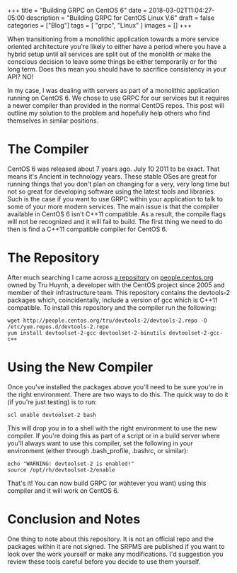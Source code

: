 +++
title = "Building GRPC on CentOS 6"
date = 2018-03-02T11:04:27-05:00
description = "Building GRPC for CentOS Linux V.6"
draft = false
categories = ["Blog"]
tags = [ "grpc", "Linux" ]
images = []
+++

When transitioning from a monolithic application towards a more service oriented
architecture you're likely to either have a period where you have a hybrid setup
until all services are split out of the monolith or make the conscious decision
to leave some things be either temporarily or for the long term. Does this mean
you should have to sacrifice consistency in your API? NO!

In my case, I was dealing with servers as part of a monolithic application
running on CentOS 6. We chose to use GRPC for our services but it requires a
newer compiler than provided in the normal CentOS repos. This post will outline
my solution to the problem and hopefully help others who find themselves in
similar positions.

# The Compiler

CentOS 6 was released about 7 years ago. July 10 2011 to be exact. That means
it's Ancient in technology years. These stable OSes are great for running things
that you don't plan on changing for a very, very long time but not so great for
developing software using the latest tools and libraries. Such is the case if
you want to use GRPC within your application to talk to some of your more modern
services. The main issue is that the compiler available in CentOS 6 isn't C++11
compatible. As a result, the compile flags will not be recognized and it will
fail to build. The first thing we need to do then is find a C++11 compatible
compiler for CentOS 6.

# The Repository

After much searching I came across [a
repository](https://people.centos.org/tru/devtools-2/) on
[people.centos.org](https://people.centos.org) owned by Tru Huynh, a developer
with the CentOS project since 2005 and member of their infrastructure team. This
repository contains the devtools-2 packages which, coincidentally, include a
version of gcc which is C++11 compatible. To install this repository and the
compiler run the following:

```
wget http://people.centos.org/tru/devtools-2/devtools-2.repo -O /etc/yum.repos.d/devtools-2.repo
yum install devtoolset-2-gcc devtoolset-2-binutils devtoolset-2-gcc-c++
```

# Using the New Compiler

Once you've installed the packages above you'll need to be sure you're in the
right environment. There are two ways to do this. The quick way to do it (if
you're just testing) is to run:

```
scl enable devtoolset-2 bash
```

This will drop you in to a shell with the right environment to use the new
compiler. If you're doing this as part of a script or in a build server where
you'll always want to use this compiler, set the following in your environment
(either through .bash_profile, .bashrc, or similar):

```
echo "WARNING: devtoolset-2 is enabled!"
source /opt/rh/devtoolset-2/enable
```

That's it! You can now build GRPC (or wahtever you want) using this compiler and
it will work on CentOS 6.

# Conclusion and Notes

One thing to note about this repository. It is not an official repo and the
packages within it are not signed. The SRPMS are published if you want to look
over the work yourself or make any modifications. I'd suggestion you review
these tools careful before you decide to use them yourself.
